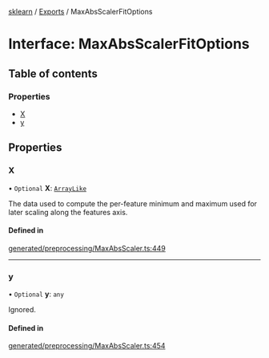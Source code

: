 [sklearn](../readme.md) / [Exports](../modules.md) / MaxAbsScalerFitOptions

# Interface: MaxAbsScalerFitOptions

## Table of contents

### Properties

- [X](MaxAbsScalerFitOptions.md#x)
- [y](MaxAbsScalerFitOptions.md#y)

## Properties

### X

• `Optional` **X**: [`ArrayLike`](../modules.md#arraylike)

The data used to compute the per-feature minimum and maximum used for later scaling along the features axis.

#### Defined in

[generated/preprocessing/MaxAbsScaler.ts:449](https://github.com/transitive-bullshit/scikit-learn-ts/blob/367336a/packages/sklearn/src/generated/preprocessing/MaxAbsScaler.ts#L449)

___

### y

• `Optional` **y**: `any`

Ignored.

#### Defined in

[generated/preprocessing/MaxAbsScaler.ts:454](https://github.com/transitive-bullshit/scikit-learn-ts/blob/367336a/packages/sklearn/src/generated/preprocessing/MaxAbsScaler.ts#L454)
